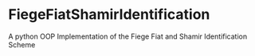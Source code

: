 # FiegeFiatShamirIdentification
A python OOP Implementation of the Fiege Fiat and Shamir Identification Scheme 
